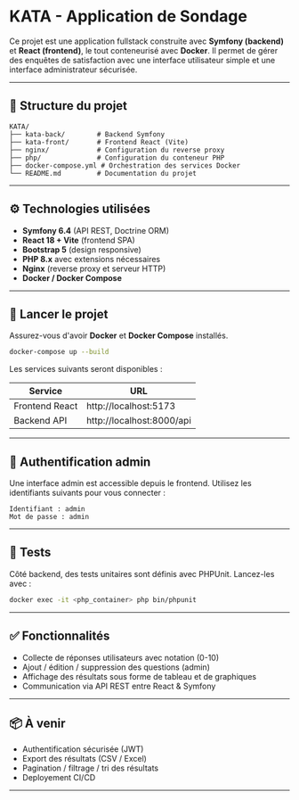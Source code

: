 # KATA - Application de Sondage

Ce projet est une application fullstack construite avec **Symfony (backend)** et **React (frontend)**, le tout conteneurisé avec **Docker**. Il permet de gérer des enquêtes de satisfaction avec une interface utilisateur simple et une interface administrateur sécurisée.

---

## 📁 Structure du projet

```
KATA/
├── kata-back/        # Backend Symfony
├── kata-front/       # Frontend React (Vite)
├── nginx/            # Configuration du reverse proxy
├── php/              # Configuration du conteneur PHP
├── docker-compose.yml # Orchestration des services Docker
└── README.md         # Documentation du projet
```

---

## ⚙️ Technologies utilisées

- **Symfony 6.4** (API REST, Doctrine ORM)
- **React 18 + Vite** (frontend SPA)
- **Bootstrap 5** (design responsive)
- **PHP 8.x** avec extensions nécessaires
- **Nginx** (reverse proxy et serveur HTTP)
- **Docker / Docker Compose**

---

## 🚀 Lancer le projet

Assurez-vous d'avoir **Docker** et **Docker Compose** installés.

```bash
docker-compose up --build
```

Les services suivants seront disponibles :

| Service        | URL                        |
|----------------|----------------------------|
| Frontend React | http://localhost:5173      |
| Backend API    | http://localhost:8000/api  |

---

## 🔐 Authentification admin

Une interface admin est accessible depuis le frontend. Utilisez les identifiants suivants pour vous connecter :

```
Identifiant : admin
Mot de passe : admin
```

---

## 🧪 Tests

Côté backend, des tests unitaires sont définis avec PHPUnit. Lancez-les avec :

```bash
docker exec -it <php_container> php bin/phpunit
```

---

## ✅ Fonctionnalités

- Collecte de réponses utilisateurs avec notation (0-10)
- Ajout / édition / suppression des questions (admin)
- Affichage des résultats sous forme de tableau et de graphiques
- Communication via API REST entre React & Symfony

---

## 📦 À venir

- Authentification sécurisée (JWT)
- Export des résultats (CSV / Excel)
- Pagination / filtrage / tri des résultats
- Deployement CI/CD

---

